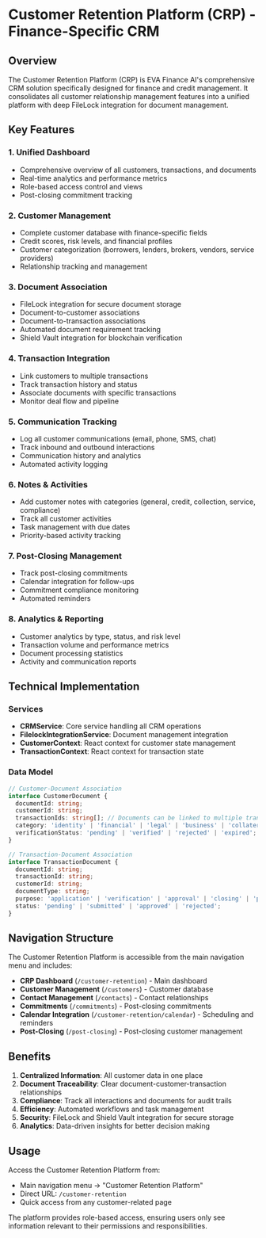 # Customer Retention Platform (CRP) - Finance-Specific CRM

## Overview

The Customer Retention Platform (CRP) is EVA Finance AI's comprehensive CRM solution specifically designed for finance and credit management. It consolidates all customer relationship management features into a unified platform with deep FileLock integration for document management.

## Key Features

### 1. **Unified Dashboard**
- Comprehensive overview of all customers, transactions, and documents
- Real-time analytics and performance metrics
- Role-based access control and views
- Post-closing commitment tracking

### 2. **Customer Management**
- Complete customer database with finance-specific fields
- Credit scores, risk levels, and financial profiles
- Customer categorization (borrowers, lenders, brokers, vendors, service providers)
- Relationship tracking and management

### 3. **Document Association**
- FileLock integration for secure document storage
- Document-to-customer associations
- Document-to-transaction associations
- Automated document requirement tracking
- Shield Vault integration for blockchain verification

### 4. **Transaction Integration**
- Link customers to multiple transactions
- Track transaction history and status
- Associate documents with specific transactions
- Monitor deal flow and pipeline

### 5. **Communication Tracking**
- Log all customer communications (email, phone, SMS, chat)
- Track inbound and outbound interactions
- Communication history and analytics
- Automated activity logging

### 6. **Notes & Activities**
- Add customer notes with categories (general, credit, collection, service, compliance)
- Track all customer activities
- Task management with due dates
- Priority-based activity tracking

### 7. **Post-Closing Management**
- Track post-closing commitments
- Calendar integration for follow-ups
- Commitment compliance monitoring
- Automated reminders

### 8. **Analytics & Reporting**
- Customer analytics by type, status, and risk level
- Transaction volume and performance metrics
- Document processing statistics
- Activity and communication reports

## Technical Implementation

### Services
- **CRMService**: Core service handling all CRM operations
- **FilelockIntegrationService**: Document management integration
- **CustomerContext**: React context for customer state management
- **TransactionContext**: React context for transaction state

### Data Model
```typescript
// Customer-Document Association
interface CustomerDocument {
  documentId: string;
  customerId: string;
  transactionIds: string[]; // Documents can be linked to multiple transactions
  category: 'identity' | 'financial' | 'legal' | 'business' | 'collateral' | 'other';
  verificationStatus: 'pending' | 'verified' | 'rejected' | 'expired';
}

// Transaction-Document Association
interface TransactionDocument {
  documentId: string;
  transactionId: string;
  customerId: string;
  documentType: string;
  purpose: 'application' | 'verification' | 'approval' | 'closing' | 'post-closing';
  status: 'pending' | 'submitted' | 'approved' | 'rejected';
}
```

## Navigation Structure

The Customer Retention Platform is accessible from the main navigation menu and includes:

- **CRP Dashboard** (`/customer-retention`) - Main dashboard
- **Customer Management** (`/customers`) - Customer database
- **Contact Management** (`/contacts`) - Contact relationships
- **Commitments** (`/commitments`) - Post-closing commitments
- **Calendar Integration** (`/customer-retention/calendar`) - Scheduling and reminders
- **Post-Closing** (`/post-closing`) - Post-closing customer management

## Benefits

1. **Centralized Information**: All customer data in one place
2. **Document Traceability**: Clear document-customer-transaction relationships
3. **Compliance**: Track all interactions and documents for audit trails
4. **Efficiency**: Automated workflows and task management
5. **Security**: FileLock and Shield Vault integration for secure storage
6. **Analytics**: Data-driven insights for better decision making

## Usage

Access the Customer Retention Platform from:
- Main navigation menu → "Customer Retention Platform"
- Direct URL: `/customer-retention`
- Quick access from any customer-related page

The platform provides role-based access, ensuring users only see information relevant to their permissions and responsibilities.